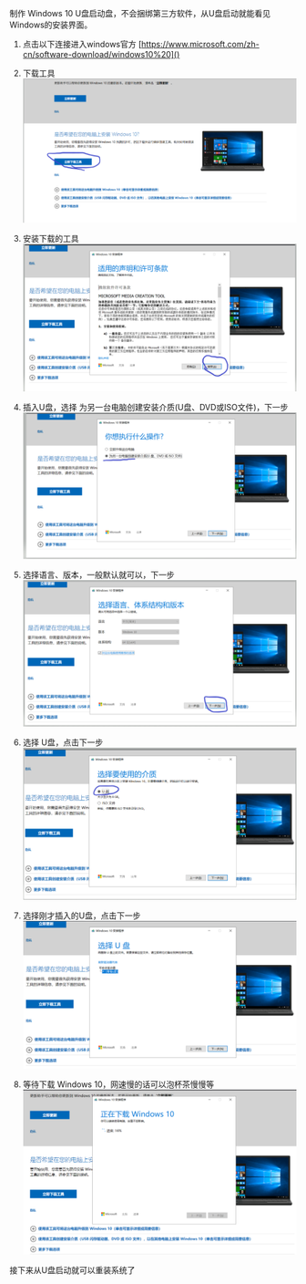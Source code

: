 制作 Windows 10 U盘启动盘，不会捆绑第三方软件，从U盘启动就能看见Windows的安装界面。

1. 点击以下连接进入windows官方
[https://www.microsoft.com/zh-cn/software-download/windows10%20]()

2. 下载工具
![](../../image/b3678976-484f-403b-b83c-ed869e2fd2bc.png)

3. 安装下载的工具
![](../../image/f00c6f5d-87dc-4ad8-ad57-0cdd862e8c5c.png)

4. 插入U盘，选择 为另一台电脑创建安装介质(U盘、DVD或ISO文件)，下一步
![](../../image/88d7d031-e9f9-4aed-b6f3-f364a7d4e396.png)

5. 选择语言、版本，一般默认就可以，下一步
![](../../image/e8573c3b-2d05-40af-8c27-cdcb0ef0b17b.png)

6. 选择 U盘，点击下一步
![](../../image/a61ef54f-d1a6-4693-8890-a7013598bf75.png)

7. 选择刚才插入的U盘，点击下一步
![](../../image/9fae0d0b-10ee-4579-b903-08f9894c4edd.png)

8. 等待下载 Windows 10，网速慢的话可以泡杯茶慢慢等
![](../../image/ee80d423-b9f5-4bf7-b0c6-aa03d8cb02ba.png)

接下来从U盘启动就可以重装系统了
        
